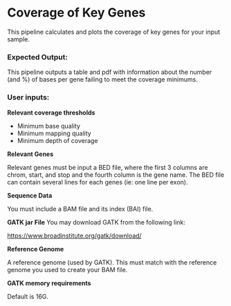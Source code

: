 # Coverage of Key Genes #

This pipeline calculates and plots the coverage of key genes for your input sample. 

### Expected Output: ###

This pipeline outputs a table and pdf with information about the number (and %) of bases per gene failing to meet the coverage minimums.

### User inputs: ##

**Relevant coverage thresholds**
- Minimum base quality
- Minimum mapping quality
- Minimum depth of coverage

**Relevant Genes**

Relevant genes must be input a BED file, where the first 3 columns are chrom, start, and stop and the fourth column is the gene name.
The BED file can contain several lines for each genes (ie: one line per exon). 

**Sequence Data**

You must include a BAM file and its index (BAI) file.

**GATK jar File**
You may download GATK from the following link:

https://www.broadinstitute.org/gatk/download/

**Reference Genome**

A reference genome (used by GATK). This must match with the reference genome you used to create your BAM file.

**GATK memory requirements**

Default is 16G.
